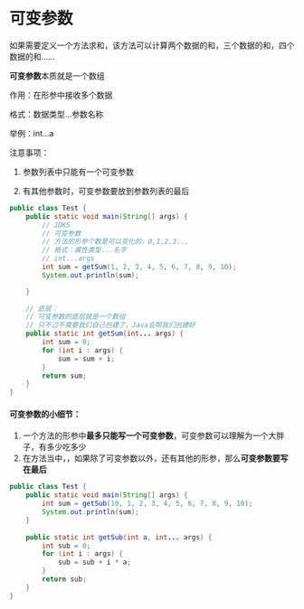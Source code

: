 # 可变参数

如果需要定义一个方法求和，该方法可以计算两个数据的和，三个数据的和，四个数据的和......

**可变参数**本质就是一个数组

作用：在形参中接收多个数据

格式：数据类型...参数名称

举例：int...a

注意事项：

1.  参数列表中只能有一个可变参数

2.  有其他参数时，可变参数要放到参数列表的最后

```java
public class Test {
    public static void main(String[] args) {
        // JDK5
        // 可变参数
        // 方法的形参个数是可以变化的，0,1,2,3...
        // 格式：属性类型...名字
        // int...args
        int sum = getSum(1, 2, 3, 4, 5, 6, 7, 8, 9, 10);
        System.out.println(sum);

    }
    
    // 底层：
    // 可变参数的底层就是一个数组
    // 只不过不需要我们自己创建了，Java会帮我们创建好
    public static int getSum(int... args) {
        int sum = 0;
        for (int i : args) {
            sum = sum + i;
        }
        return sum;
    }
}
```

#### 可变参数的小细节：

1.  一个方法的形参中**最多只能写一个可变参数**，可变参数可以理解为一个大胖子，有多少吃多少
2. 在方法当中，，如果除了可变参数以外，还有其他的形参，那么**可变参数要写在最后**

```java
public class Test {
    public static void main(String[] args) {
        int sum = getSub(10, 1, 2, 3, 4, 5, 6, 7, 8, 9, 10);
        System.out.println(sum);
    }
    
    public static int getSub(int a, int... args) {
        int sub = 0;
        for (int i : args) {
            sub = sub + i * a;
        }
        return sub;
    }
}
```
